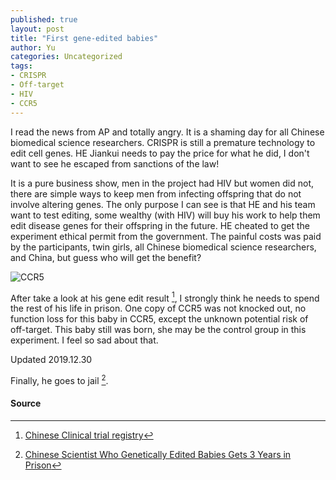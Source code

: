 ```yaml
---
published: true
layout: post
title: "First gene-edited babies"
author: Yu
categories: Uncategorized
tags:
- CRISPR
- Off-target 
- HIV
- CCR5
---
```


I read the news from AP and totally angry. It is a shaming day for all Chinese biomedical science researchers. CRISPR is still a premature technology to edit cell genes.  HE Jiankui needs to pay the price for what he did, I don't want to see he escaped from sanctions of the law! 

It is a pure business show, men in the project had HIV but women did not, there are simple ways to keep men from infecting offspring that do not involve altering genes. The only purpose I can see is that HE and his team want to test editing, some wealthy (with HIV) will buy his work to help them edit disease genes for their offspring in the future. HE cheated to get the experiment ethical permit from the government. The painful costs was paid by the participants, twin girls, all Chinese biomedical science researchers, and China, but guess who will get the benefit?

![CCR5](https://i.imgur.com/Ij2FRgr.png)

After take a look at his gene edit result [^1], I strongly think he needs to spend the rest of his life in prison. One copy of CCR5 was not knocked out, no function loss for this baby in CCR5, except the unknown potential risk of off-target. This baby still was born, she may be the control group in this experiment. I feel so sad about that.


Updated 2019.12.30

Finally, he goes to jail [^2].



#### Source

[^1]: [Chinese Clinical trial registry](http://www.chictr.org.cn/showproj.aspx?proj=32758)
[^2]: [Chinese Scientist Who Genetically Edited Babies Gets 3 Years in Prison](https://www.nytimes.com/2019/12/30/business/china-scientist-genetic-baby-prison.html)
